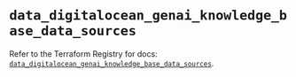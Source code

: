 # `data_digitalocean_genai_knowledge_base_data_sources`

Refer to the Terraform Registry for docs: [`data_digitalocean_genai_knowledge_base_data_sources`](https://registry.terraform.io/providers/digitalocean/digitalocean/2.68.0/docs/data-sources/genai_knowledge_base_data_sources).
